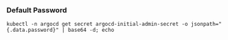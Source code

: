 ### Default Password

```
kubectl -n argocd get secret argocd-initial-admin-secret -o jsonpath="{.data.password}" | base64 -d; echo
```